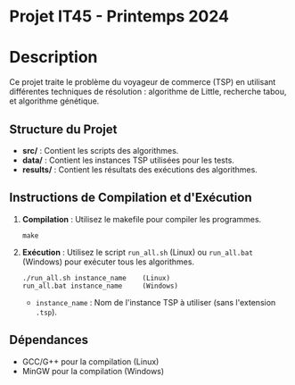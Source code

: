 # Projet IT45 - Printemps 2024

# Description
Ce projet traite le problème du voyageur de commerce (TSP) en utilisant différentes techniques de résolution : algorithme de Little, recherche tabou, et algorithme génétique.

## Structure du Projet
- **src/** : Contient les scripts des algorithmes.
- **data/** : Contient les instances TSP utilisées pour les tests.
- **results/** : Contient les résultats des exécutions des algorithmes.

## Instructions de Compilation et d'Exécution
1. **Compilation** : Utilisez le makefile pour compiler les programmes.
    ```
    make
    ```
2. **Exécution** : Utilisez le script `run_all.sh` (Linux) ou `run_all.bat` (Windows) pour exécuter tous les algorithmes.
    ```
    ./run_all.sh instance_name    (Linux)
    run_all.bat instance_name     (Windows)
    ```
    - `instance_name` : Nom de l'instance TSP à utiliser (sans l'extension `.tsp`).

## Dépendances
- GCC/G++ pour la compilation (Linux)
- MinGW pour la compilation (Windows)